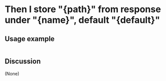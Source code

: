 
Then I store "{path}" from response under "{name}", default "{default}"
=============================================================================================================

Usage example
-------------

```
```

Discussion
----------

(None)